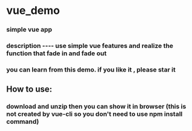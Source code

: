 # vue_demo
### simple vue app

### description  ---- use simple vue features and realize the function that fade in and fade out 
### you can learn from this demo.  if you like it , please star it 



##  How to use:
### download and unzip then you can show it in browser (this is not created by vue-cli so you don't need to use npm install command)
